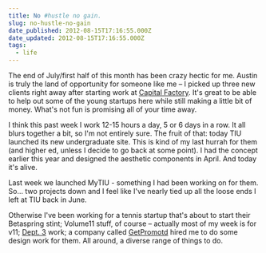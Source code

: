 ```yaml
---
title: No #hustle no gain.
slug: no-hustle-no-gain
date_published: 2012-08-15T17:16:55.000Z
date_updated: 2012-08-15T17:16:55.000Z
tags:
  - life
---
```


The end of July/first half of this month has been crazy hectic for me. Austin is truly the land of opportunity for someone like me – I picked up three new clients right away after starting work at [Capital Factory](http://www.capitalfactory.com). It's great to be able to help out some of the young startups here while still making a little bit of money. What's not fun is promising all of your time away.

I think this past week I work 12-15 hours a day, 5 or 6 days in a row. It all blurs together a bit, so I'm not entirely sure. The fruit of that: today TIU launched its new undergraduate site. This is kind of my last hurrah for them (and higher ed, unless I decide to go back at some point). I had the concept earlier this year and designed the aesthetic components in April. And today it's alive.

Last week we launched MyTIU - something I had been working on for them. So... two projects down and I feel like I've nearly tied up all the loose ends I left at TIU back in June.

Otherwise I've been working for a tennis startup that's about to start their Betaspring stint; Volume11 stuff, of course – actually most of my week is for v11; [Dept. 3](http://dept3.com) work; a company called [GetPromotd](http://getpromotd.com) hired me to do some design work for them. All around, a diverse range of things to do.
